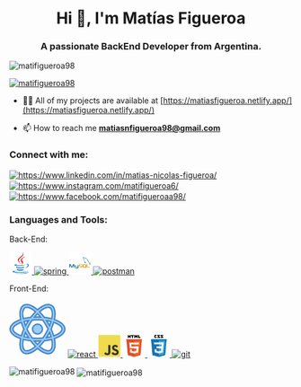 <h1 align="center">Hi 👋, I'm Matías Figueroa</h1>
<h3 align="center">A passionate BackEnd Developer from Argentina.</h3>

<p align="left"> <img src="https://komarev.com/ghpvc/?username=matifigueroa98&label=Profile%20views&color=0e75b6&style=flat" alt="matifigueroa98" /> </p>

<p align="left"> <a href="https://github.com/ryo-ma/github-profile-trophy"><img src="https://github-profile-trophy.vercel.app/?username=matifigueroa98" alt="matifigueroa98" /></a> </p>

- 👨‍💻 All of my projects are available at [https://matiasfigueroa.netlify.app/](https://matiasfigueroa.netlify.app/)

- 📫 How to reach me **matiasnfigueroa98@gmail.com**

<h3 align="left">Connect with me:</h3>
<p align="left">
<a href="https://linkedin.com/in/https://www.linkedin.com/in/matias-nicolas-figueroa/" target="blank"><img align="center" src="https://raw.githubusercontent.com/rahuldkjain/github-profile-readme-generator/master/src/images/icons/Social/linked-in-alt.svg" alt="https://www.linkedin.com/in/matias-nicolas-figueroa/" height="30" width="40" /></a>
<a href="https://instagram.com/https://www.instagram.com/matifigueroa6/" target="blank"><img align="center" src="https://raw.githubusercontent.com/rahuldkjain/github-profile-readme-generator/master/src/images/icons/Social/instagram.svg" alt="https://www.instagram.com/matifigueroa6/" height="30" width="40" /></a>
  <a href="https://fb.com/https://www.facebook.com/matifigueroaa98/" target="blank"><img align="center" src="https://raw.githubusercontent.com/rahuldkjain/github-profile-readme-generator/master/src/images/icons/Social/facebook.svg" alt="https://www.facebook.com/matifigueroaa98/" height="30" width="40" /></a>
</p>

<h3 align="left">Languages and Tools:</h3>
<p align="left"> 
  <p align="left">Back-End: </p> 
   <a href="https://www.java.com" target="_blank" rel="noreferrer"> <img src="https://raw.githubusercontent.com/devicons/devicon/master/icons/java/java-original.svg" alt="java" width="40" height="40"/> </a>
   <a href="https://spring.io/" target="_blank" rel="noreferrer"> <img src="https://www.vectorlogo.zone/logos/springio/springio-icon.svg" alt="spring" width="40" height="40"/> </a>
    <a href="https://www.mysql.com/" target="_blank" rel="noreferrer"> <img src="https://raw.githubusercontent.com/devicons/devicon/master/icons/mysql/mysql-original-wordmark.svg" alt="mysql" width="40" height="40"/> </a>
     <a href="https://postman.com" target="_blank" rel="noreferrer"> <img src="https://www.vectorlogo.zone/logos/getpostman/getpostman-icon.svg" alt="postman" width="40" height="40"/> </a>
   <p align="left">Front-End: </p> 
   <svg xmlns="http://www.w3.org/2000/svg" x="0px" y="0px" width="100" height="100" viewBox="0 0 40 40">
<path fill="#98ccfd" d="M23.5,20c0,1.935-1.565,3.5-3.5,3.5s-3.5-1.565-3.5-3.5s1.565-3.5,3.5-3.5S23.5,18.065,23.5,20z"></path><path fill="#4788c7" d="M20,24c-2.206,0-4-1.794-4-4s1.794-4,4-4s4,1.794,4,4S22.206,24,20,24z M20,17c-1.654,0-3,1.346-3,3 s1.346,3,3,3s3-1.346,3-3S21.654,17,20,17z"></path><g><path fill="#98ccfd" d="M39.5,20c0-2.796-2.912-5.232-7.492-6.787c0.576-2.671,0.655-5.055,0.166-6.881 c-0.408-1.522-1.181-2.617-2.296-3.253c-0.671-0.382-1.438-0.577-2.279-0.577c-2.207,0-4.893,1.401-7.597,3.791 C17.296,3.902,14.609,2.5,12.4,2.5c-0.842,0-1.608,0.194-2.279,0.577C9.006,3.714,8.232,4.81,7.825,6.333 c-0.489,1.826-0.41,4.21,0.165,6.88C3.412,14.768,0.5,17.205,0.5,20s2.912,5.232,7.491,6.786c-0.576,2.67-0.655,5.054-0.165,6.88 c0.407,1.524,1.181,2.619,2.297,3.257c0.671,0.382,1.438,0.577,2.279,0.577c0.001,0,0,0,0.001,0c2.208,0,4.894-1.401,7.598-3.793 c2.704,2.389,5.39,3.789,7.597,3.79c0.001,0,0.001,0,0.001,0c0.842,0,1.608-0.194,2.28-0.577c1.114-0.636,1.887-1.731,2.294-3.253 c0.489-1.826,0.41-4.21-0.165-6.88C36.587,25.233,39.5,22.796,39.5,20z M28.888,4.817c0.634,0.362,1.09,1.046,1.354,2.033 c0.401,1.496,0.322,3.509-0.158,5.79c-1.596-0.417-3.343-0.734-5.208-0.938c-1.11-1.502-2.269-2.855-3.44-4.041 c2.397-2.087,4.598-3.158,6.163-3.158C28.089,4.503,28.522,4.609,28.888,4.817z M25.784,23.287 c-0.653,1.117-1.324,2.152-2.003,3.119c-1.205,0.105-2.467,0.162-3.782,0.162c-1.316,0-2.578-0.058-3.784-0.162 c-0.679-0.967-1.35-2.002-2.003-3.119C13.576,22.197,13,21.096,12.481,20c0.519-1.095,1.095-2.197,1.732-3.287 c0.653-1.117,1.325-2.152,2.004-3.12c1.205-0.105,2.468-0.162,3.783-0.162c1.315,0,2.577,0.057,3.781,0.162 c0.679,0.968,1.35,2.002,2.003,3.119c0.637,1.09,1.214,2.192,1.733,3.287C26.998,21.096,26.421,22.197,25.784,23.287z M28.558,22.392c0.41,1.036,0.756,2.052,1.041,3.035c-0.99,0.258-2.057,0.478-3.194,0.655c0.377-0.582,0.748-1.174,1.106-1.787 C27.881,23.663,28.226,23.028,28.558,22.392z M20,30.983c-0.729-0.738-1.467-1.556-2.205-2.47c0.724,0.034,1.457,0.055,2.205,0.055 c0.747,0,1.48-0.021,2.203-0.055C21.466,29.427,20.729,30.246,20,30.983z M13.593,26.082c-1.136-0.177-2.203-0.397-3.193-0.655 c0.285-0.983,0.63-1.998,1.04-3.034c0.332,0.635,0.677,1.271,1.046,1.903C12.844,24.908,13.216,25.5,13.593,26.082z M11.44,17.607 c-0.41-1.036-0.755-2.051-1.04-3.034c0.99-0.258,2.057-0.478,3.194-0.655c-0.377,0.582-0.749,1.174-1.107,1.786 C12.117,16.337,11.772,16.972,11.44,17.607z M20.001,9.018c0.729,0.737,1.466,1.555,2.202,2.469 c-0.723-0.034-1.456-0.055-2.203-0.055s-1.48,0.021-2.203,0.055C18.534,10.573,19.272,9.755,20.001,9.018z M27.511,15.704 c-0.358-0.613-0.729-1.205-1.106-1.787c1.137,0.177,2.204,0.397,3.194,0.655c-0.285,0.984-0.631,1.999-1.041,3.036 C28.226,16.973,27.881,16.337,27.511,15.704z M9.757,6.851c0.265-0.989,0.721-1.674,1.355-2.037C11.478,4.606,11.911,4.5,12.4,4.5 c1.567,0,3.768,1.072,6.166,3.161c-1.172,1.187-2.332,2.539-3.443,4.042c-1.865,0.204-3.612,0.522-5.208,0.939 C9.435,10.359,9.356,8.346,9.757,6.851z M2.5,20c0-1.729,2.231-3.566,5.983-4.857C8.935,16.708,9.538,18.342,10.28,20 c-0.742,1.658-1.345,3.292-1.797,4.857C4.731,23.566,2.5,21.729,2.5,20z M12.401,35.5c-0.49,0-0.924-0.106-1.288-0.313 c-0.636-0.363-1.092-1.048-1.356-2.037c-0.401-1.496-0.322-3.509,0.158-5.79c1.596,0.417,3.342,0.734,5.207,0.938 c1.111,1.503,2.271,2.856,3.444,4.043C16.168,34.429,13.967,35.5,12.401,35.5z M30.241,33.15c-0.265,0.987-0.72,1.671-1.354,2.033 c-0.365,0.208-0.799,0.314-1.289,0.314c-1.566,0-3.767-1.071-6.164-3.157c1.172-1.187,2.331-2.54,3.441-4.042 c1.865-0.204,3.611-0.522,5.207-0.938C30.563,29.641,30.642,31.654,30.241,33.15z M31.515,24.858 c-0.452-1.565-1.055-3.199-1.797-4.858c0.742-1.659,1.345-3.293,1.797-4.858C35.268,16.433,37.5,18.271,37.5,20 C37.5,21.729,35.268,23.567,31.515,24.858z"></path><path fill="#4788c7" d="M12.402,38c-0.93,0-1.78-0.216-2.528-0.642c-1.237-0.708-2.089-1.906-2.532-3.563 c-0.472-1.762-0.446-4.064,0.07-6.682C2.694,25.42,0,22.842,0,20s2.694-5.42,7.412-7.114c-0.517-2.617-0.542-4.92-0.07-6.682 C7.785,4.548,8.637,3.35,9.873,2.643c2.52-1.438,6.178-0.393,10.128,2.988c3.949-3.378,7.604-4.422,10.125-2.986 c1.235,0.705,2.087,1.902,2.531,3.558c0.472,1.763,0.446,4.066-0.071,6.683C37.305,14.579,40,17.158,40,20 c0,2.842-2.695,5.421-7.414,7.115c0.518,2.617,0.542,4.919,0.07,6.682c-0.443,1.656-1.294,2.853-2.529,3.558 C27.604,38.793,23.946,37.746,20,34.37C17.224,36.747,14.604,38,12.402,38z M12.4,3c-0.753,0-1.437,0.172-2.031,0.511 C9.373,4.081,8.68,5.074,8.309,6.462c-0.458,1.707-0.398,4.005,0.171,6.646l0.094,0.436l-0.422,0.144C3.606,15.23,1,17.531,1,20 s2.606,4.77,7.151,6.313l0.422,0.144l-0.094,0.436c-0.569,2.641-0.629,4.939-0.171,6.646c0.371,1.389,1.064,2.382,2.062,2.952 C10.965,36.828,11.648,37,12.401,37h0.001c2.012,0,4.592-1.302,7.267-3.667L20,33.04l0.331,0.293 c2.674,2.362,5.255,3.664,7.267,3.664c0.754,0,1.438-0.172,2.034-0.511c0.994-0.568,1.687-1.56,2.058-2.948 c0.458-1.707,0.398-4.004-0.171-6.645l-0.094-0.436l0.422-0.144C36.393,24.771,39,22.469,39,20c0-2.47-2.607-4.771-7.153-6.313 l-0.422-0.144l0.095-0.436c0.569-2.641,0.629-4.939,0.171-6.646c-0.372-1.389-1.065-2.38-2.061-2.948 c-0.595-0.339-1.278-0.511-2.031-0.511c-2.011,0-4.591,1.302-7.267,3.666l-0.331,0.293L19.67,6.668C16.994,4.303,14.413,3,12.4,3z M12.401,36c-0.577,0-1.094-0.127-1.535-0.379c-0.756-0.432-1.292-1.22-1.593-2.342c-0.408-1.527-0.355-3.61,0.152-6.022 l0.108-0.513l0.507,0.132c1.591,0.415,3.317,0.727,5.135,0.925l0.217,0.024L15.523,28c1.073,1.451,2.217,2.793,3.397,3.989 l0.374,0.379l-0.401,0.35C16.464,34.834,14.158,36,12.401,36z M10.303,27.973c-0.468,2.04-0.482,3.777-0.063,5.047 c0.278,0.841,0.605,1.438,1.121,1.732c1.294,0.739,3.813-0.237,6.473-2.446c-1.033-1.08-2.035-2.267-2.984-3.536 C13.257,28.588,11.73,28.32,10.303,27.973z M27.599,35.997c-1.757,0-4.063-1.165-6.491-3.28l-0.401-0.349l0.374-0.379 c1.185-1.202,2.327-2.543,3.394-3.988l0.13-0.176l0.218-0.024c1.819-0.199,3.548-0.51,5.137-0.925l0.508-0.132l0.107,0.513 c0.507,2.414,0.56,4.496,0.151,6.022c-0.301,1.121-0.836,1.908-1.589,2.338C28.693,35.87,28.176,35.997,27.599,35.997z M22.166,32.306c2.66,2.207,5.171,3.184,6.475,2.443c0.513-0.292,0.839-0.889,1.117-1.728c0.422-1.271,0.405-3.008-0.062-5.047 c-1.427,0.347-2.954,0.614-4.549,0.797C24.204,30.035,23.203,31.221,22.166,32.306z M20,31.695l-0.355-0.36 c-0.773-0.782-1.526-1.625-2.238-2.508l-0.7-0.867l1.112,0.053c1.431,0.068,2.931,0.068,4.361,0l1.111-0.053l-0.698,0.866 c-0.71,0.879-1.462,1.723-2.237,2.507L20,31.695z M18.898,29.054c0.359,0.417,0.728,0.822,1.102,1.212 c0.374-0.392,0.741-0.796,1.101-1.212C20.372,29.073,19.627,29.073,18.898,29.054z M20,27.068c-1.284,0-2.571-0.055-3.827-0.164 l-0.232-0.02l-0.134-0.191c-0.721-1.027-1.402-2.089-2.025-3.154c-0.619-1.061-1.209-2.179-1.753-3.325L11.927,20l0.102-0.214 c0.544-1.146,1.134-2.265,1.753-3.325c0.63-1.078,1.293-2.109,2.027-3.155l0.134-0.19l0.232-0.02c2.508-0.218,5.142-0.218,7.649,0 l0.232,0.02l0.134,0.191c0.736,1.05,1.399,2.082,2.025,3.154c0.625,1.07,1.215,2.188,1.753,3.326L28.069,20l-0.101,0.214 c-0.538,1.137-1.128,2.256-1.753,3.326c-0.626,1.072-1.289,2.104-2.025,3.154l-0.134,0.191l-0.232,0.02 C22.57,27.013,21.284,27.068,20,27.068z M16.491,25.928c2.309,0.187,4.71,0.187,7.015,0c0.667-0.961,1.272-1.91,1.847-2.893 c0.571-0.977,1.112-1.997,1.61-3.035c-0.498-1.038-1.039-2.058-1.61-3.035c-0.574-0.983-1.18-1.932-1.847-2.893 c-2.306-0.187-4.711-0.187-7.013,0c-0.665,0.958-1.271,1.906-1.849,2.894c-0.565,0.968-1.107,1.988-1.61,3.034 c0.503,1.045,1.044,2.065,1.61,3.035C15.215,24.01,15.836,24.982,16.491,25.928z M25.377,26.749l0.607-0.938 c0.373-0.576,0.74-1.162,1.095-1.767c0.366-0.626,0.707-1.255,1.035-1.883l0.506-0.968l0.402,1.016 c0.405,1.023,0.761,2.06,1.057,3.081l0.143,0.494l-0.497,0.129c-1.017,0.264-2.107,0.488-3.243,0.665L25.377,26.749z M28.479,23.6 c-0.174,0.316-0.353,0.633-0.537,0.949c-0.168,0.288-0.34,0.571-0.513,0.851c0.528-0.1,1.042-0.209,1.54-0.329 C28.819,24.581,28.655,24.09,28.479,23.6z M14.621,26.749l-1.105-0.172c-1.136-0.177-2.227-0.401-3.241-0.665l-0.497-0.129 l0.143-0.493c0.294-1.017,0.649-2.053,1.056-3.08l0.402-1.017l0.506,0.97c0.327,0.628,0.668,1.256,1.034,1.882 c0.354,0.605,0.722,1.191,1.095,1.767L14.621,26.749z M11.029,25.069c0.496,0.119,1.01,0.229,1.537,0.329 c-0.173-0.279-0.344-0.562-0.512-0.85c-0.185-0.315-0.362-0.631-0.536-0.948C11.342,24.092,11.179,24.582,11.029,25.069z M31.18,25.502l-0.146-0.505c-0.446-1.548-1.043-3.16-1.772-4.792L29.17,20l0.092-0.204c0.729-1.63,1.326-3.243,1.773-4.792 l0.146-0.505l0.498,0.171C35.637,16.031,38,18.024,38,20c0,1.977-2.363,3.969-6.322,5.331L31.18,25.502z M30.265,20 c0.63,1.427,1.159,2.84,1.579,4.209C34.993,23.039,37,21.412,37,20s-2.007-3.039-5.156-4.209 C31.424,17.162,30.894,18.574,30.265,20z M8.817,25.501L8.32,25.33C4.363,23.968,2,21.976,2,20s2.363-3.968,6.32-5.33l0.497-0.171 l0.146,0.505c0.449,1.554,1.045,3.167,1.772,4.792L10.828,20l-0.092,0.204c-0.728,1.625-1.323,3.238-1.772,4.792L8.817,25.501z M8.155,15.791C5.006,16.962,3,18.589,3,20s2.006,3.038,5.155,4.209c0.421-1.375,0.95-2.787,1.578-4.209 C9.105,18.578,8.576,17.166,8.155,15.791z M11.378,18.809l-0.402-1.017c-0.406-1.027-0.762-2.063-1.056-3.08l-0.143-0.493 l0.497-0.129c1.016-0.264,2.106-0.488,3.242-0.665l1.106-0.172l-0.61,0.939c-0.373,0.575-0.74,1.161-1.095,1.766 c-0.366,0.625-0.707,1.254-1.034,1.882L11.378,18.809z M11.029,14.931c0.149,0.487,0.313,0.978,0.489,1.469 c0.174-0.316,0.352-0.632,0.536-0.948c0.168-0.287,0.339-0.57,0.512-0.85C12.039,14.701,11.525,14.812,11.029,14.931z M28.62,18.809l-0.506-0.969c-0.328-0.629-0.669-1.257-1.035-1.883c-0.354-0.605-0.722-1.191-1.095-1.767l-0.607-0.938l1.104,0.172 c1.137,0.177,2.229,0.401,3.243,0.666l0.497,0.129l-0.143,0.494c-0.296,1.02-0.651,2.057-1.057,3.081L28.62,18.809z M27.43,14.601 c0.173,0.28,0.345,0.563,0.513,0.851c0.185,0.316,0.363,0.632,0.537,0.949c0.176-0.491,0.34-0.982,0.49-1.47 C28.473,14.811,27.958,14.701,27.43,14.601z M30.465,13.257l-0.507-0.132c-1.587-0.415-3.315-0.726-5.137-0.925l-0.218-0.024 l-0.13-0.176c-1.07-1.449-2.212-2.791-3.394-3.987l-0.374-0.379l0.401-0.35c3.229-2.811,6.243-3.919,8.027-2.901 c0.755,0.431,1.29,1.218,1.591,2.338c0.408,1.527,0.355,3.61-0.152,6.023L30.465,13.257z M25.147,11.229 c1.597,0.183,3.123,0.451,4.549,0.798c0.517-1.907,0.59-3.595,0.063-5.048c-0.302-0.83-0.604-1.435-1.119-1.729 c-1.298-0.74-3.812,0.236-6.473,2.444C23.2,8.775,24.201,9.962,25.147,11.229z M9.534,13.257l-0.108-0.513 c-0.508-2.413-0.561-4.495-0.152-6.022c0.301-1.123,0.836-1.911,1.591-2.341c1.789-1.02,4.801,0.091,8.03,2.904l0.402,0.35 l-0.375,0.379c-1.184,1.197-2.326,2.539-3.396,3.987l-0.13,0.176l-0.218,0.024c-1.818,0.199-3.547,0.51-5.137,0.925L9.534,13.257z M12.4,5c-0.401,0-0.751,0.083-1.041,0.249c-0.514,0.293-0.774,0.916-1.119,1.731c-0.54,1.275-0.449,3.011,0.063,5.047 c1.428-0.347,2.954-0.615,4.549-0.798c0.946-1.267,1.948-2.453,2.983-3.534C15.766,5.977,13.803,5,12.4,5z M16.709,12.039 l0.699-0.866c0.71-0.88,1.463-1.723,2.237-2.507l0.355-0.36l0.355,0.36c0.777,0.787,1.529,1.63,2.236,2.506l0.697,0.866 l-1.11-0.052c-1.43-0.067-2.93-0.067-4.359,0L16.709,12.039z M20,10.932c0.37,0,0.737,0.005,1.101,0.014 c-0.357-0.415-0.726-0.819-1.1-1.211c-0.374,0.391-0.742,0.795-1.101,1.211C19.264,10.937,19.63,10.932,20,10.932z"></path></g>
</svg>
   <a href="https://reactjs.org/" target="_blank" rel="noreferrer"> <img src="https://icons8.com/icon/Nlsua06Gvxel/react" alt="react" width="40" height="40"/> </a>
   <a href="https://developer.mozilla.org/en-US/docs/Web/JavaScript" target="_blank" rel="noreferrer"> <img src="https://raw.githubusercontent.com/devicons/devicon/master/icons/javascript/javascript-original.svg" alt="javascript" width="40" height="40"/> </a> 
  <a href="https://www.w3.org/html/" target="_blank" rel="noreferrer"> <img src="https://raw.githubusercontent.com/devicons/devicon/master/icons/html5/html5-original-wordmark.svg" alt="html5" width="40" height="40"/> </a> 
   <a href="https://www.w3schools.com/css/" target="_blank" rel="noreferrer"> <img src="https://raw.githubusercontent.com/devicons/devicon/master/icons/css3/css3-original-wordmark.svg" alt="css3" width="40" height="40"/> </a>  
   <a href="https://git-scm.com/" target="_blank" rel="noreferrer"> <img src="https://www.vectorlogo.zone/logos/git-scm/git-scm-icon.svg" alt="git" width="40" height="40"/> </a> 
 </p>

<p><img align="left" src="https://github-readme-stats.vercel.app/api/top-langs?username=matifigueroa98&show_icons=true&locale=en&layout=compact" alt="matifigueroa98" /></p>

<p>&nbsp;<img align="center" src="https://github-readme-stats.vercel.app/api?username=matifigueroa98&show_icons=true&locale=en" alt="matifigueroa98" /></p>

